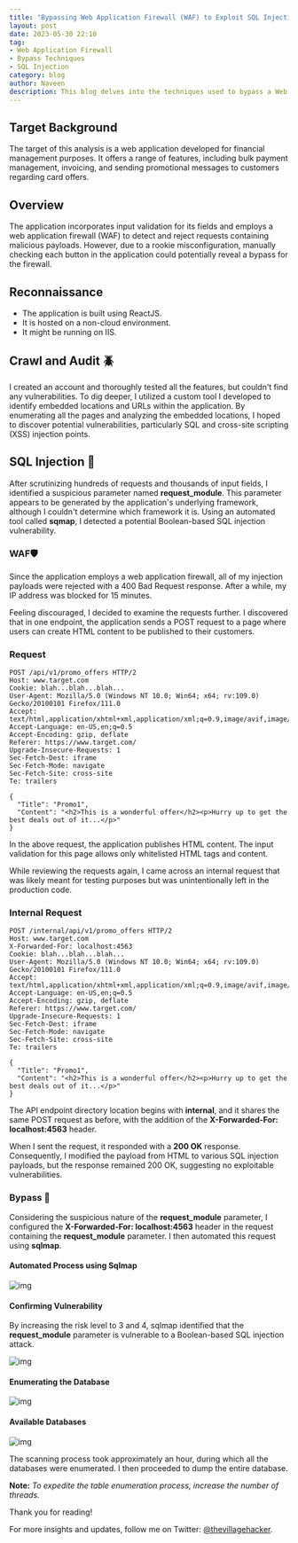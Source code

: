 ```yaml
---
title: "Bypassing Web Application Firewall (WAF) to Exploit SQL Injection Vulnerabilities"
layout: post
date: 2023-05-30 22:10
tag:
- Web Application Firewall
- Bypass Techniques
- SQL Injection
category: blog
author: Naveen
description: This blog delves into the techniques used to bypass a Web Application Firewall (WAF) and exploit SQL injection vulnerabilities in a financial management web application.
---
```


## Target Background

The target of this analysis is a web application developed for financial management purposes. It offers a range of features, including bulk payment management, invoicing, and sending promotional messages to customers regarding card offers.

## Overview
The application incorporates input validation for its fields and employs a web application firewall (WAF) to detect and reject requests containing malicious payloads. However, due to a rookie misconfiguration, manually checking each button in the application could potentially reveal a bypass for the firewall.

## Reconnaissance
- The application is built using ReactJS.
- It is hosted on a non-cloud environment.
- It might be running on IIS.

## Crawl and Audit 🪲
I created an account and thoroughly tested all the features, but couldn't find any vulnerabilities. To dig deeper, I utilized a custom tool I developed to identify embedded locations and URLs within the application. By enumerating all the pages and analyzing the embedded locations, I hoped to discover potential vulnerabilities, particularly SQL and cross-site scripting (XSS) injection points.

## SQL Injection 💉
After scrutinizing hundreds of requests and thousands of input fields, I identified a suspicious parameter named **request_module**. This parameter appears to be generated by the application's underlying framework, although I couldn't determine which framework it is. Using an automated tool called **sqmap**, I detected a potential Boolean-based SQL injection vulnerability.

### WAF🛡️
Since the application employs a web application firewall, all of my injection payloads were rejected with a 400 Bad Request response. After a while, my IP address was blocked for 15 minutes.

Feeling discouraged, I decided to examine the requests further. I discovered that in one endpoint, the application sends a POST request to a page where users can create HTML content to be published to their customers.

### Request 

```http
POST /api/v1/promo_offers HTTP/2
Host: www.target.com
Cookie: blah...blah...blah...
User-Agent: Mozilla/5.0 (Windows NT 10.0; Win64; x64; rv:109.0) Gecko/20100101 Firefox/111.0
Accept: text/html,application/xhtml+xml,application/xml;q=0.9,image/avif,image/webp,*/*;q=0.8
Accept-Language: en-US,en;q=0.5
Accept-Encoding: gzip, deflate
Referer: https://www.target.com/
Upgrade-Insecure-Requests: 1
Sec-Fetch-Dest: iframe
Sec-Fetch-Mode: navigate
Sec-Fetch-Site: cross-site
Te: trailers

{
  "Title": "Promo1",
  "Content": "<h2>This is a wonderful offer</h2><p>Hurry up to get the best deals out of it...</p>"
}
```

In the above request, the application publishes HTML content. The input validation for this page allows only whitelisted HTML tags and content.

While reviewing the requests again, I came across an internal request that was likely meant for testing purposes but was unintentionally left in the production code.

### Internal Request

```http
POST /internal/api/v1/promo_offers HTTP/2
Host: www.target.com
X-Forwarded-For: localhost:4563
Cookie: blah...blah...blah...
User-Agent: Mozilla/5.0 (Windows NT 10.0; Win64; x64; rv:109.0) Gecko/20100101 Firefox/111.0
Accept: text/html,application/xhtml+xml,application/xml;q=0.9,image/avif,image/webp,*/*;q=0.8
Accept-Language: en-US,en;q=0.5
Accept-Encoding: gzip, deflate
Referer: https://www.target.com/
Upgrade-Insecure-Requests: 1
Sec-Fetch-Dest: iframe
Sec-Fetch-Mode: navigate
Sec-Fetch-Site: cross-site
Te: trailers

{
  "Title": "Promo1",
  "Content": "<h2>This is a wonderful offer</h2><p>Hurry up to get the best deals out of it...</p>"
}
```

The API endpoint directory location begins with **internal**, and it shares the same POST request as before, with the addition of the **X-Forwarded-For: localhost:4563** header.

When I sent the request, it responded with a **200 OK** response. Consequently, I modified the payload from HTML to various SQL injection payloads, but the response remained 200 OK, suggesting no exploitable vulnerabilities.

### Bypass 💉
Considering the suspicious nature of the **request_module** parameter, I configured the **X-Forwarded-For: localhost:4563** header in the request containing the **request_module** parameter. I then automated this request using **sqlmap**.

#### Automated Process using Sqlmap

![img](/assets/images/blogs/sqli2/1.png)

#### Confirming Vulnerability

By increasing the risk level to 3 and 4, sqlmap identified that the **request_module** parameter is vulnerable to a Boolean-based SQL injection attack.

![img](/assets/images/blogs/sqli2/2.png)

#### Enumerating the Database

![img](/assets/images/blogs/sqli2/3.png)

#### Available Databases

![img](/assets/images/blogs/sqli2/4.png)

The scanning process took approximately an hour, during which all the databases were enumerated. I then proceeded to dump the entire database.

**Note:** *To expedite the table enumeration process, increase the number of threads.*

Thank you for reading!

For more insights and updates, follow me on Twitter: [@thevillagehacker](https://twitter.com/thevillagehackr).